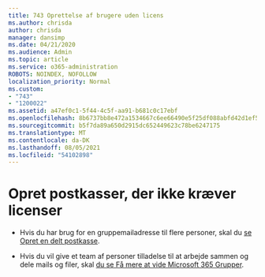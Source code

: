 ```yaml
---
title: 743 Oprettelse af brugere uden licens
ms.author: chrisda
author: chrisda
manager: dansimp
ms.date: 04/21/2020
ms.audience: Admin
ms.topic: article
ms.service: o365-administration
ROBOTS: NOINDEX, NOFOLLOW
localization_priority: Normal
ms.custom:
- "743"
- "1200022"
ms.assetid: a47ef0c1-5f44-4c5f-aa91-b681c0c17ebf
ms.openlocfilehash: 8b6737bb8e472a1534667c6ee66490e5f25df088abfd42d1ef5c13a28984be67
ms.sourcegitcommit: b5f7da89a650d2915dc652449623c78be6247175
ms.translationtype: MT
ms.contentlocale: da-DK
ms.lasthandoff: 08/05/2021
ms.locfileid: "54102898"
---
```

# <a name="create-mailboxes-that-dont-require-licenses"></a>Opret postkasser, der ikke kræver licenser

- Hvis du har brug for en gruppemailadresse til flere personer, skal du [se Opret en delt postkasse](https://docs.microsoft.com/microsoft-365/admin/email/create-a-shared-mailbox).

- Hvis du vil give et team af personer tilladelse til at arbejde sammen og dele mails og filer, skal [du se Få mere at vide Microsoft 365 Grupper](https://support.office.com/article/b565caa1-5c40-40ef-9915-60fdb2d97fa2).
